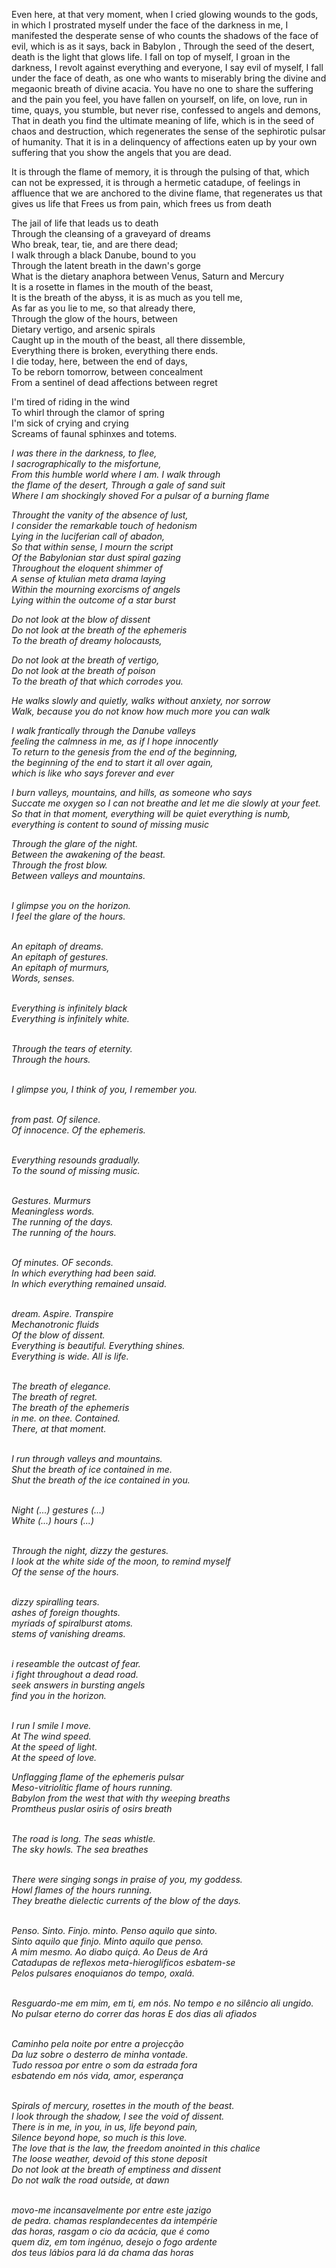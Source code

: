 
<body>
<p>Even here, at that very moment, when I cried glowing wounds to the gods, in which I prostrated myself under the face of the darkness in me, I manifested the desperate sense of who counts the shadows of the face of evil, which is as it says, back in Babylon , Through the seed of the desert, death is the light that glows life. I fall on top of myself, I groan in the darkness, I revolt against everything and everyone, I say evil of myself, I fall under the face of death, as one who wants to miserably bring the divine and megaonic breath of divine acacia. You have no one to share the suffering and the pain you feel, you have fallen on yourself, on life, on love, run in time, quays, you stumble, but never rise, confessed to angels and demons, That in death you find the ultimate meaning of life, which is in the seed of chaos and destruction, which regenerates the sense of the sephirotic pulsar of humanity. That it is in a delinquency of affections eaten up by your own suffering that you show the angels that you are dead.</p>

<p>It is through the flame of memory, it is through the pulsing of that, which can not be expressed, it is through a hermetic catadupe, of feelings in affluence that we are anchored to the divine flame, that regenerates us that gives us life that Frees us from pain, which frees us from death </p>

<p>The jail of life that leads us to death<br/>
Through the cleansing of a graveyard of dreams<br/>
Who break, tear, tie, and are there dead;<br/>
I walk through a black Danube, bound to you<br/>
Through the latent breath in the dawn's gorge<br/>
What is the dietary anaphora between Venus, Saturn and Mercury<br/>
It is a rosette in flames in the mouth of the beast,<br/>
It is the breath of the abyss, it is as much as you tell me,<br/>
As far as you lie to me, so that already there,<br/>
Through the glow of the hours, between<br/>
Dietary vertigo, and arsenic spirals<br/>
Caught up in the mouth of the beast, all there dissemble,<br/>
Everything there is broken, everything there ends.<br/>
I die today, here, between the end of days,<br/>
To be reborn tomorrow, between concealment<br/>
From a sentinel of dead affections between regret<br/></p>

<p>I'm tired of riding in the wind<br/>
To whirl through the clamor of spring<br/>
I'm sick of crying and crying<br/>
Screams of faunal sphinxes and totems.<br/></p>

<p><i>I was there in the darkness, to flee,<br/>
  I sacrographically to the misfortune,<br/>
  From this humble world where I am. I walk through<br/>
  the flame of the desert, Through a gale of sand suit<br/>
  Where I am shockingly shoved For a pulsar of a burning flame<br/></o></p>

  <p><i>Throught the vanity of the absence of lust,<br/>
  I consider the remarkable touch of hedonism<br/>
  Lying in the luciferian call of abadon,<br/>
  So that within sense, I mourn the script<br/>
  Of the Babylonian star dust spiral gazing<br/>
  Throughout the eloquent shimmer of<br/>
  A sense of ktulian meta drama laying<br/>
  Within the mourning exorcisms of angels<br/>
  Lying within the outcome of a star burst<br/></i></p>



  <p><p><i>Do not look at the blow of dissent<br/>
  Do not look at the breath of the ephemeris<br/>
  To the breath of dreamy holocausts,</p>

  <p>Do not look at the breath of vertigo,<br/>
  Do not look at the breath of poison<br/>
  To the breath of that which corrodes you.</p>

  <p>He walks slowly and quietly, walks without anxiety, nor sorrow<br/>
  Walk, because you do not know how much more you can walk</i></p></p>


  <p>I walk frantically through the Danube valleys<br/>
  feeling the calmness in me, as if I hope innocently<br/>
  To return to the genesis from the end of the beginning,<br/>
  the beginning of the end to start it all over again,<br/>
  which is like who says forever and ever<br/></p>

  <p>I burn valleys, mountains, and hills, as someone who says<br/>
  Succate me oxygen so I can not breathe and let me die slowly at your feet.<br/>
  So that in that moment, everything will be quiet everything is numb,<br/>
  everything is content to sound of missing music<br/></p>

Through the glare of the night.<br/>
Between the awakening of the beast.<br/>
Through the frost blow.<br/>
Between valleys and mountains.<br/><br/>

I glimpse you on the horizon.<br/>
I feel the glare of the hours.<br/><br/>

An epitaph of dreams.<br/>
An epitaph of gestures.<br/>
An epitaph of murmurs,<br/>
Words, senses.<br/><br/>

Everything is infinitely black<br/>
Everything is infinitely white.<br/><br/>

Through the tears of eternity.<br/>
Through the hours.<br/><br/>

I glimpse you, I think of you, I remember you.<br/><br/>

from past. Of silence.<br/>
Of innocence. Of the ephemeris.<br/><br/>

Everything resounds gradually.<br/>
To the sound of missing music.<br/><br/>

Gestures. Murmurs<br/>
Meaningless words.<br/>
The running of the days.<br/>
The running of the hours.<br/><br/>

Of minutes. OF seconds.<br/>
In which everything had been said.<br/>
In which everything remained unsaid.<br/><br/>

dream. Aspire. Transpire<br/>
Mechanotronic fluids<br/>
Of the blow of dissent.<br/>
Everything is beautiful. Everything shines.<br/>
Everything is wide. All is life.<br/><br/>

The breath of elegance.<br/>
The breath of regret.<br/>
The breath of the ephemeris<br/>
in me. on thee. Contained.<br/>
There, at that moment.<br/><br/>

I run through valleys and mountains.<br/>
Shut the breath of ice contained in me.<br/>
Shut the breath of the ice contained in you.<br/><br/>

Night (...) gestures (...)<br/>
White (...) hours (...)<br/><br/>

Through the night, dizzy the gestures.<br/>
I look at the white side of the moon, to remind myself<br/>
Of the sense of the hours.<br/><br/>

dizzy spiralling tears.<br/>
ashes of foreign thoughts.<br/>
myriads of spiralburst atoms.<br/>
stems of vanishing dreams.<br/><br/>

i reseamble the outcast of fear.<br/>
i fight throughout a dead road.<br/>
seek answers in bursting angels<br/>
find you in the horizon.<br/><br/>

I run I smile I move.<br/>
At The wind speed.<br/>
At the speed of light.<br/>
At the speed of love.<br/>

Unflagging flame of the ephemeris pulsar<br/>
Meso-vitriolític flame of hours running.<br/>
Babylon from the west that with thy weeping breaths<br/>
Promtheus puslar osiris of osirs breath<br/><br/>

The road is long. The seas whistle.<br/>
The sky howls. The sea breathes<br/><br/>

There were singing songs in praise of you, my goddess.<br/>
Howl flames of the hours running.<br/>
They breathe dielectic currents of the blow of the days.<br/><br/>

Penso. Sinto. Finjo. minto. Penso aquilo que sinto. <br/>
Sinto aquilo que finjo. Minto aquilo que penso.<br/>
A mim mesmo. Ao diabo quiçá. Ao Deus de Ará<br/>
Catadupas de reflexos meta-hieroglíficos esbatem-se<br/>
Pelos pulsares enoquianos do tempo, oxalá.<br/><br/>

Resguardo-me em mim, em ti, em nós. No tempo e no silêncio ali ungido.<br/>
No pulsar eterno do correr das horas E dos dias ali afiados<br/><br/>

Caminho pela noite por entre a projecção<br/>
Da luz sobre o desterro de minha vontade.<br/>
Tudo ressoa por entre o som da estrada fora<br/>
esbatendo em nós vida, amor, esperança<br/><br/>

Spirals of mercury, rosettes in the mouth of the beast.<br/>
I look through the shadow, I see the void of dissent.<br/>
There is in me, in you, in us, life beyond pain,<br/>
Silence beyond hope, so much is this love.<br/>
The love that is the law, the freedom anointed in this chalice<br/>
The loose weather, devoid of this stone deposit<br/>
Do not look at the breath of emptiness and dissent<br/>
Do not walk the road outside, at dawn<br/><br/>

movo-me incansavelmente por entre este jazigo  <br/>
de pedra. chamas resplandecentes  da intempérie <br/>
das horas, rasgam o cio da acácia, que é como  <br/>
quem diz, em tom ingénuo,  desejo o fogo ardente <br/>
dos teus lábios para lá da chama das horas<br/><br/>

</body>
